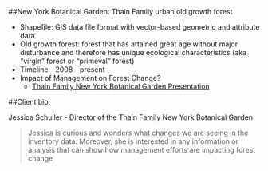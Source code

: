 ##New York Botanical Garden: Thain Family urban old growth forest * Shapefile: GIS data file format with vector-based geometric and attribute data* Old growth forest: forest that has attained great age without major disturbance and therefore has unique ecological characteristics (aka “virgin” forest or “primeval” forest) * Timeline - 2008 - present* Impact of Management on Forest Change? 	* [Thain Family New York Botanical Garden Presentation](https://www.dropbox.com/sh/46wc7lbmq59vlux/AACbxavO4jc60xRgksRa0BWla?dl=0&preview=NYBotanicalGarden.MOV)##Client bio:Jessica Schuller - Director of the Thain Family New York Botanical Garden> Jessica is curious and wonders what changes we are seeing in the inventory data. Moreover, she is interested in any information or analysis that can show how management efforts are impacting forest change